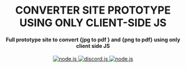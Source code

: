 <h1 align="center">
    CONVERTER SITE PROTOTYPE  USING ONLY CLIENT-SIDE JS
</h1>
<h4 align="center">Full prototype site to convert {jpg to pdf } and {png to pdf} using only client side JS</h4>

<p align="center">
<a href="">
   <img src="https://img.shields.io/badge/Javascript-v18.13.0-yellow?style=for-the-badge" alt="node.js">
</a>

<a href="">
   <img src="https://img.shields.io/badge/version-latest-red?style=for-the-badge" alt="discord.js">
</a>

<a href="">
   <img src="https://img.shields.io/badge/Hx--regex-Me-red?style=flat-square" alt="node.js">
</a>

</p>

 


